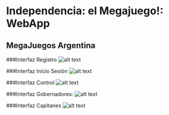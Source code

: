 # Independencia: el Megajuego!: WebApp

## MegaJuegos Argentina

###Interfaz Registro
![alt text](https://raw.githubusercontent.com/Yaguaret3/independencia/master/src/main/static/resources/presentacion/control_presentacion.png)

###Interfaz Inicio Sesión
![alt text](https://raw.githubusercontent.com/Yaguaret3/independencia/master/src/main/static/resources/presentacion/control_presentacion.png)

###Interfaz Control
![alt text](https://raw.githubusercontent.com/Yaguaret3/independencia/master/src/main/static/resources/presentacion/control_presentacion.png)

###Interfaz Gobernadores:
![alt text](https://raw.githubusercontent.com/Yaguaret3/independencia/master/src/main/static/resources/presentacion/control_presentacion.png)

###Interfaz Capitanes
![alt text](https://raw.githubusercontent.com/Yaguaret3/independencia/master/src/main/static/resources/presentacion/control_presentacion.png)